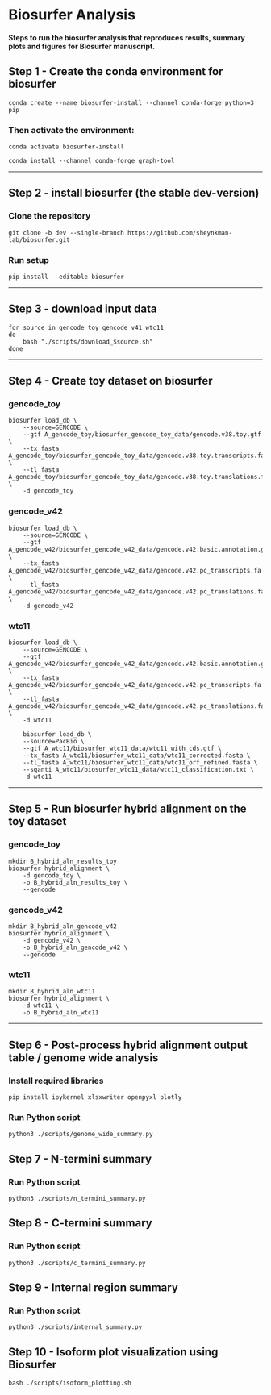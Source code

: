 # Biosurfer Analysis

#### Steps to run the biosurfer analysis that reproduces results, summary plots and figures for Biosurfer manuscript.

## Step 1 - Create the conda environment for biosurfer

```
conda create --name biosurfer-install --channel conda-forge python=3 pip 
```

### Then activate the environment:
```
conda activate biosurfer-install

conda install --channel conda-forge graph-tool
```


---

## Step 2 - install biosurfer (the stable dev-version)

### Clone the repository
```
git clone -b dev --single-branch https://github.com/sheynkman-lab/biosurfer.git
```    
### Run setup 
```
pip install --editable biosurfer
```


---

## Step 3 - download input data
```
for source in gencode_toy gencode_v41 wtc11
do
    bash "./scripts/download_$source.sh"
done
```


---

## Step 4 - Create toy dataset on biosurfer
    
### gencode_toy
```
biosurfer load_db \
    --source=GENCODE \
    --gtf A_gencode_toy/biosurfer_gencode_toy_data/gencode.v38.toy.gtf \
    --tx_fasta A_gencode_toy/biosurfer_gencode_toy_data/gencode.v38.toy.transcripts.fa \
    --tl_fasta A_gencode_toy/biosurfer_gencode_toy_data/gencode.v38.toy.translations.fa \
    -d gencode_toy
```
### gencode_v42
```
biosurfer load_db \
    --source=GENCODE \
    --gtf A_gencode_v42/biosurfer_gencode_v42_data/gencode.v42.basic.annotation.gtf \
    --tx_fasta A_gencode_v42/biosurfer_gencode_v42_data/gencode.v42.pc_transcripts.fa \
    --tl_fasta A_gencode_v42/biosurfer_gencode_v42_data/gencode.v42.pc_translations.fa \
    -d gencode_v42

```
### wtc11
```
biosurfer load_db \
    --source=GENCODE \
    --gtf A_gencode_v42/biosurfer_gencode_v42_data/gencode.v42.basic.annotation.gtf \
    --tx_fasta A_gencode_v42/biosurfer_gencode_v42_data/gencode.v42.pc_transcripts.fa \
    --tl_fasta A_gencode_v42/biosurfer_gencode_v42_data/gencode.v42.pc_translations.fa \
    -d wtc11

```
```    
    biosurfer load_db \
    --source=PacBio \
    --gtf A_wtc11/biosurfer_wtc11_data/wtc11_with_cds.gtf \
    --tx_fasta A_wtc11/biosurfer_wtc11_data/wtc11_corrected.fasta \
    --tl_fasta A_wtc11/biosurfer_wtc11_data/wtc11_orf_refined.fasta \
    --sqanti A_wtc11/biosurfer_wtc11_data/wtc11_classification.txt \
    -d wtc11
```


---

## Step 5 - Run biosurfer hybrid alignment on the toy dataset
### gencode_toy
```
mkdir B_hybrid_aln_results_toy
biosurfer hybrid_alignment \
    -d gencode_toy \
    -o B_hybrid_aln_results_toy \
    --gencode
```
### gencode_v42
```    
mkdir B_hybrid_aln_gencode_v42
biosurfer hybrid_alignment \
    -d gencode_v42 \
    -o B_hybrid_aln_gencode_v42 \
    --gencode
```
### wtc11
```
mkdir B_hybrid_aln_wtc11
biosurfer hybrid_alignment \
    -d wtc11 \
    -o B_hybrid_aln_wtc11
```

---


## Step 6 - Post-process hybrid alignment output table / genome wide analysis


### Install required libraries 
```
pip install ipykernel xlsxwriter openpyxl plotly
```

### Run Python script
```
python3 ./scripts/genome_wide_summary.py
```

## Step 7 - N-termini summary 

### Run Python script
```
python3 ./scripts/n_termini_summary.py
```

## Step 8 - C-termini summary

### Run Python script
```
python3 ./scripts/c_termini_summary.py
```

## Step 9 - Internal region summary

### Run Python script
```
python3 ./scripts/internal_summary.py
```
## Step 10 - Isoform plot visualization using Biosurfer
```
bash ./scripts/isoform_plotting.sh
```
